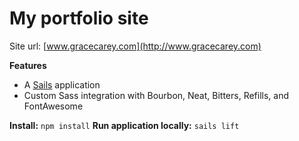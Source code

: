 # My portfolio site

Site url: [www.gracecarey.com](http://www.gracecarey.com)

__Features__
* A [Sails](http://sailsjs.org) application
* Custom Sass integration with Bourbon, Neat, Bitters, Refills, and FontAwesome

__Install:__ ```npm install```
__Run application locally:__ ```sails lift```
